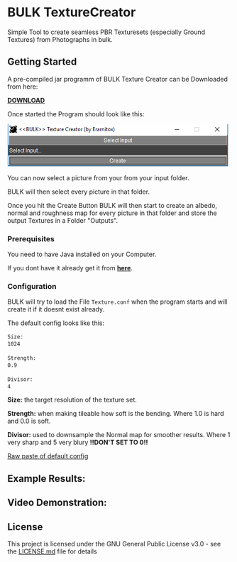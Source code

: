 # BULK TextureCreator

Simple Tool to create seamless PBR Texturesets (especially Ground Textures) from Photographs in bulk.

## Getting Started
A pre-compiled jar programm of BULK Texture Creator can be Downloaded from here:

[**DOWNLOAD**](https://github.com/Erarnitox/bulk-texture-creator/blob/master/bin/BULK.jar?raw=true)

Once started the Program should look like this:

![ScreenShotStart](https://raw.githubusercontent.com/Erarnitox/bulk-texture-creator/master/res/1.PNG)

You can now select a picture from your from your input folder. 

BULK will then select every picture in that folder.

Once you hit the Create Button BULK will then start to create an albedo, normal and roughness map
for every picture in that folder and store the output Textures in a Folder "Outputs". 

### Prerequisites

You need to have Java installed on your Computer.

If you dont have it already get it from [**here**](https://java.com/de/download/).

### Configuration

BULK will try to load the File `Texture.conf` when the program starts and will create it if it doesnt exist already.

The default config looks like this:

```
Size:
1024

Strength:
0.9

Divisor:
4
```

**Size:** the target resolution of the texture set.

**Strength:** when making tileable how soft is the bending. Where 1.0 is hard and 0.0 is soft.

**Divisor:** used to downsample the Normal map for smoother results. Where 1 very sharp and 5 very blury    **!!DON'T SET TO 0!!**


[Raw paste of default config](https://raw.githubusercontent.com/Erarnitox/bulk-texture-creator/master/res/Texture.conf)

## Example Results:
## Video Demonstration:

## License

This project is licensed under the GNU General Public License v3.0 - see the [LICENSE.md](LICENSE.md) file for details

